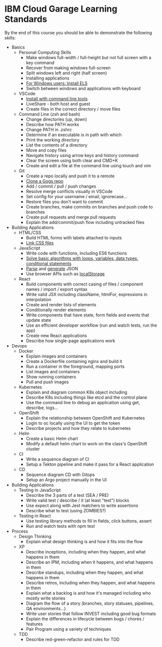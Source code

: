 # IBM Cloud Garage Learning Standards

By the end of this course you should be able to demonstrate the following skills:

- Basics
    - Personal Computing Skills
        - Make windows full-width / full-height but not full screen with a key command
        - Recover from making windows full-screen
        - Split windows left and right (half screen)
        - Installing applications
        - [For Windows users: Install ELS](./computer-setup/windows-wsl.md)
        - Switch between windows and applications with keyboard
    - VSCode
        - [Install with command line tools](./computer-setup/visual-studio-code.md)
        - LiveShare - both host and guest
        - Create files in the correct directory / move files
    - Command Line (zsh and bash)
        - Change directories (up, down)
        - Describe how PATH works
        - Change PATH in .zshrc
        - Determine if an executable is in path with which
        - Print the working directory
        - List the contents of a directory
        - Move and copy files
        - Navigate history using arrow keys and history command
        - Clear the screen using both clear and CMD+K
        - Create and edit a file at the command line using touch and vim
    - Git
        - Create a repo locally and push it to a remote
        - [Clone a Gogs repo](./gogs-authentication.md)
        - Add / commit / pull / push changes
        - Resolve merge conflicts visually in VSCode
        - Set config for your username / email, ignorecase...
        - Restore files you don't want to commit
        - Create branches, make commits on branches and push code to branches
        - Create pull requests and merge pull requests
        - Explain the add/commit/push flow including untracked files
- Building Applications
    - HTML/CSS
        - Build HTML forms with labels attached to inputs
        - [Link CSS files](https://developer.mozilla.org/en-US/docs/Web/HTML/Element/link)
    - JavaScript
        - Write code with functions, including ES6 functions
        - [Solve basic algorithms with loops, variables, data types, conditional statements](https://education.launchcode.org/intro-to-professional-web-dev/chapters/loops/accumulator-pattern.html)
        - [Parse](https://developer.mozilla.org/en-US/docs/Web/JavaScript/Reference/Global_Objects/JSON/parse) and [generate](https://developer.mozilla.org/en-US/docs/Web/JavaScript/Reference/Global_Objects/JSON/stringify) JSON
        - Use browser APIs such as [localStorage](https://www.htmldog.com/guides/javascript/advanced/localstorage/)
    - React
        - Build components with correct casing of files / component names / import / export syntax
        - Write valid JSX including className, htmlFor, expressions in interpolation
        - Create and render lists of elements
        - Conditionally render elements
        - Write components that have state, form fields and events that update state
        - Use an efficient developer workflow (run and watch tests, run the app)
        - Create new React applications
        - Describe how single-page applications work
- Devops
    - Docker
        - Explain images and containers
        - Create a Dockerfile containing nginx and build it
        - Run a container in the foreground, mapping ports
        - List images and containers
        - Show running containers
        - Pull and push images
    - Kubernetes
        - Explain and diagram common K8s object including
        - Describe K8s including things like etcd and the control plane
        - Use the command line to debug an application using get, describe, logs...
    - OpenShift
        - Explain the relationship between OpenShift and Kubernetes
        - Login to oc locally using the UI to get the token
        - Describe projects and how they relate to kubernetes
    - Helm
        - Create a basic Helm chart
        - Modify a default helm chart to work on the class's OpenShift cluster
    - CI
        - Write a sequence diagram of CI
        - Setup a Tekton pipeline and make it pass for a React application
    - CD
        - Sequence diagram CD with Gitops
        - Setup an Argo project manually in the UI
- Building Applications
    - Testing in JavaScript
        - Describe the 3 parts of a test (SEA / PRE)
        - Write valid test / describe / it (at least "test") blocks
        - Use expect along with Jest matchers to write assertions
        - Describe what to test (using ZOMBIES?)
    - Testing in React
        - Use testing library methods to fill in fields, click buttons, assert
        - Run and watch tests with npm test
- Process
    - Design Thinking
        - Explain what design thinking is and how it fits into the flow
    - XP
        - Describe inceptions, including when they happen, and what happens in them
        - Describe an IPM, including when it happens, and what happens in them
        - Describe standups, including when they happen, and what happens in them
        - Describe retros, including when they happen, and what happens in them
        - Explain what a backlog is and how it's managed including who mostly write stories
        - Diagram the flow of a story (branches, story statuses, pipelines, QA environments...)
        - Write user stories that follow INVEST including good bug formats
        - Explain the differences in lifecycle between bugs / chores / features
        - Pair Program using a variety of techniques
    - TDD
        - Describe red-green-refactor and rules for TDD
